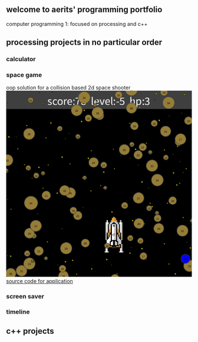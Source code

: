 ## welcome to aerits' programming portfolio
computer programming 1: focused on processing and c++

## processing projects in no particular order

### calculator

### space game
oop solution for a collision based 2d space shooter
![screenshot](https://github.com/aerits/aeritsportfolio/blob/gh-pages/images/spacegame.png?raw=true "space game image")
[source code for application](https://github.com/aerits/aeritsportfolio/blob/gh-pages/src/collisiondetect.zip)

### screen saver

### timeline

## c++ projects
